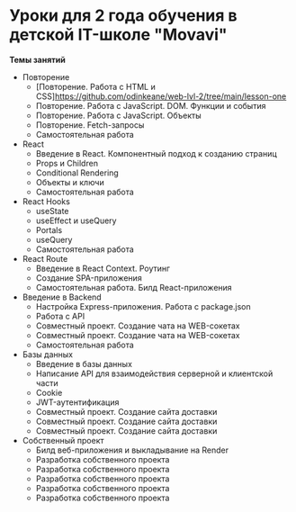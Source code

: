 # Уроки для 2 года обучения в детской IT-школе "Movavi"

**Темы занятий**
- Повторение
  - [Повторение. Работа с HTML и CSS]https://github.com/odinkeane/web-lvl-2/tree/main/lesson-one
  - Повторение. Работа с JavaScript. DOM. Функции и события
  - Повторение. Работа с JavaScript. Объекты
  - Повторение. Fetch-запросы
  - Самостоятельная работа
- React
  - Введение в React. Компонентный подход к созданию страниц
  - Props и Children
  - Conditional Rendering
  - Объекты и ключи
  - Самостоятельная работа
- React Hooks
  - useState
  - useEffect и useQuery
  - Portals
  - useQuery
  - Самостоятельная работа
- React Route
  - Введение в React Context. Роутинг
  - Создание SPA-приложения
  - Самостоятельная работа. Билд React-приложения
- Введение в Backend
  - Настройка Express-приложения. Работа с package.json
  - Работа с API
  - Совместный проект. Создание чата на WEB-сокетах
  - Совместный проект. Создание чата на WEB-сокетах
  - Самостоятельная работа
- Базы данных
  - Введение в базы данных
  - Написание API для взаимодействия серверной и клиентской части
  - Cookie
  - JWT-аутентификация
  - Совместный проект. Создание сайта доставки
  - Совместный проект. Создание сайта доставки
  - Совместный проект. Создание сайта доставки
- Собственный проект
  - Билд веб-приложения и выкладывание на Render
  - Разработка собственного проекта
  - Разработка собственного проекта
  - Разработка собственного проекта
  - Разработка собственного проекта
  - Разработка собственного проекта
